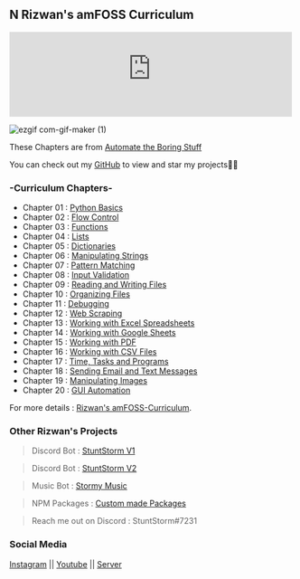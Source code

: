 ## N Rizwan's amFOSS Curriculum 

<iframe src="http://www.youtuberepeater.com/watch?v=ge3GT8_un6s" width="500px" frameborder="0"></iframe>


![ezgif com-gif-maker (1)](https://user-images.githubusercontent.com/56226566/147406552-bf855410-39b5-4f8e-b4e0-af7b9bfdc634.gif)

These Chapters are from [Automate the Boring Stuff](https://automatetheboringstuff.com)


You can check out my [GitHub](https://github.com/StuntStorm/) to view and star my projects👍🏻



### -Curriculum Chapters-



- Chapter 01 : [Python Basics](https://github.com/StuntStorm/amFOSS-Curriculum/tree/master/Chapter1)
- Chapter 02 : [Flow Control](https://github.com/StuntStorm/amFOSS-Curriculum/tree/master/Chapter2)
- Chapter 03 : [Functions](https://github.com/StuntStorm/amFOSS-Curriculum/tree/master/Chapter3)
- Chapter 04 : [Lists](https://github.com/StuntStorm/amFOSS-Curriculum/tree/master/Chapter4)
- Chapter 05 : [Dictionaries](https://github.com/StuntStorm/amFOSS-Curriculum/tree/master/Chapter5)
- Chapter 06 : [Manipulating Strings](https://github.com/StuntStorm/amFOSS-Curriculum/tree/master/Chapter6)
- Chapter 07 : [Pattern Matching](https://github.com/StuntStorm/amFOSS-Curriculum/tree/master/Chapter7)
- Chapter 08 : [Input Validation](https://github.com/StuntStorm/amFOSS-Curriculum/tree/master/Chapter8)
- Chapter 09 : [Reading and Writing Files](https://github.com/StuntStorm/amFOSS-Curriculum/tree/master/Chapter9)
- Chapter 10 : [Organizing Files ](https://github.com/StuntStorm/amFOSS-Curriculum/tree/master/Chapter10)
- Chapter 11 : [Debugging](https://github.com/StuntStorm/amFOSS-Curriculum/tree/master/Chapter11)
- Chapter 12 : [Web Scraping](https://github.com/StuntStorm/amFOSS-Curriculum/tree/master/Chapter12)
- Chapter 13 : [Working with Excel Spreadsheets](https://github.com/StuntStorm/amFOSS-Curriculum/tree/master/Chapter13)
- Chapter 14 : [Working with Google Sheets](https://github.com/StuntStorm/amFOSS-Curriculum/tree/master/Chapter14)
- Chapter 15 : [Working with PDF](https://github.com/StuntStorm/amFOSS-Curriculum/tree/master/Chapter15)
- Chapter 16 : [Working with CSV Files](https://github.com/StuntStorm/amFOSS-Curriculum/tree/master/Chapter16)
- Chapter 17 : [Time, Tasks and Programs](https://github.com/StuntStorm/amFOSS-Curriculum/tree/master/Chapter17)
- Chapter 18 : [Sending Email and Text Messages](https://github.com/StuntStorm/amFOSS-Curriculum/tree/master/Chapter18)
- Chapter 19 : [Manipulating Images](https://github.com/StuntStorm/amFOSS-Curriculum/tree/master/Chapter19)
- Chapter 20 : [GUI Automation](https://github.com/StuntStorm/amFOSS-Curriculum/tree/master/Chapter20)



For more details : [Rizwan's amFOSS-Curriculum](https://github.com/StuntStorm/amFOSS-Curriculum).

### Other Rizwan's Projects

> Discord Bot : [StuntStorm V1](https://discord.com/api/oauth2/authorize?client_id=850011982777417759&permissions=8&scope=bot)

> Discord Bot : [StuntStorm V2](https://discord.com/api/oauth2/authorize?client_id=917363779904352277&permissions=8&scope=bot)

> Music Bot : [Stormy Music](https://discord.com/oauth2/authorize?client_id=861440360664662027&permissions=70282305&scope=bot)

> NPM Packages : [Custom made Packages](https://www.npmjs.com/~stuntstorm)

> Reach me out on Discord : StuntStorm#7231

### Social Media

[Instagram](https://www.instagram.com/rizwan.nizarudin_/) || [Youtube](https://www.youtube.com/c/StuntStormProduction) || [Server](https://discord.gg/zpTVBhz47J)
